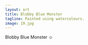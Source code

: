 ```yaml
---
layout: art
title: Blobby Blue Monster
tagline: Painted using watercolours.
image: 19.jpg
---
```

Blobby Blue Monster ☺️
